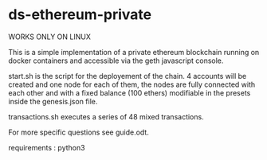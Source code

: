 # ds-ethereum-private

WORKS ONLY ON LINUX

This is a simple implementation of a private ethereum blockchain running on docker containers and accessible via the geth javascript console.

start.sh is the script for the deployement of the chain. 4 accounts will be created and one node for each of them, the nodes are fully connected with each other and with a fixed balance (100 ethers) modifiable in the presets inside the genesis.json file.

transactions.sh executes a series of 48 mixed transactions.

For more specific questions see guide.odt.

requirements : python3
